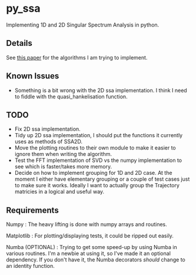 # py_ssa #

Implementing 1D and 2D Singular Spectrum Analysis in python.


## Details ##

See [this paper](https://arxiv.org/pdf/1309.5050.pdf) for the algorithms I am trying to implement.


## Known Issues ##

* Something is a bit wrong with the 2D ssa implementation. I think I need to fiddle with the quasi_hankelisation function.


## TODO ##

* Fix 2D ssa implementation.
* Tidy up 2D ssa implementation, I should put the functions it currently uses as methods of SSA2D.
* Move the plotting routines to their own module to make it easier to ignore them when writing the algorithm.
* Test the FFT implementation of SVD vs the numpy implementation to see which is faster/takes more memory.
* Decide on how to implement grouping for 1D and 2D case. At the moment I either have elementary grouping or a couple of test cases just to make sure it works. Ideally I want to actually group the Trajectory matricies in a logical and useful way.


## Requirements ##

Numpy
: The heavy lifting is done with numpy arrays and routines.

Matplotlib
: For plotting/displaying tests, it could be ripped out easily.

Numba (OPTIONAL)
: Trying to get some speed-up by using Numba in various routines. I'm a newbie at using it, so I've made it an optional dependency. If you don't have it, the Numba decorators *should* change to an identity function.

